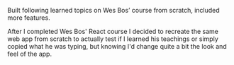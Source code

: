 Built following learned topics on Wes Bos’ course from scratch, included more features.

After I completed Wes Bos' React course I decided to recreate the same web app from scratch to actually test if I learned his teachings or simply copied what he was typing, but knowing I'd change quite a bit the look and feel of the app.
